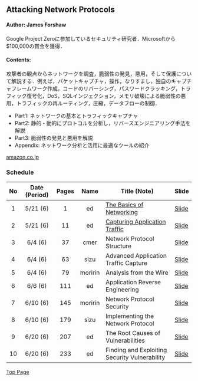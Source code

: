 ## Attacking Network Protocols
#### Author: James Forshaw
Google Project Zeroに参加しているセキュリティ研究者．Microsoftから$100,000の賞金を獲得．

#### Contents:
攻撃者の観点からネットワークを調査，脆弱性の発見，悪用，そして保護について解説する．例えば，パケットキャプチャ，操作，なりすまし，独自のキャプチャフレームワーク作成，コードのリバーシング，パスワードクラッキング，トラフィック復号化，DoS，SQLインジェクション，メモリ破壊による脆弱性の悪用，トラフィックの再ルーティング，圧縮，データフローの制御．
  - Part1: ネットワークの基本とトラフィックキャプチャ
  - Part2: 静的・動的にプロトコルを分析し，リバースエンジニアリング手法を解説
  - Part3: 脆弱性の発見と悪用を解説
  - Appendix: ネットワーク分析と活用に最適なツールの紹介

[amazon.co.jp](https://www.amazon.co.jp/Attacking-Network-Protocols-James-Forshaw/dp/1593277504/ref=sr_1_fkmrnull_1?__mk_ja_JP=カタカナ&keywords=attacking+network+protocols&qid=1557849710&s=gateway&sr=8-1-fkmrnull)

### Schedule

| No  | Date (Period) | Pages | Name    | Title (Note)                                  | Slide                                                                       |
|:---:|:-------------:|:-----:|:-------:|-----------------------------------------------|-----------------------------------------------------------------------------|
| 1   | 5/21 (6)      | 1     | ed      | [The Basics of Networking](./01/note.md)      | [Slide](https://drive.google.com/open?id=1vmu8rco-xRKfhPiGfXumr0Ymjf9KhiLk) |
| 2   | 5/21 (6)      | 11    | ed      | [Capturing Application Traffic](./02/note.md) | [Slide](https://drive.google.com/open?id=1b4tKN78VuOfmfIuL8BZ4XekYtV6H31sQ) |
| 3   | 6/4 (6)       | 37    | cmer    | Network Protocol Structure                    | [Slide](https://drive.google.com/open?id=1Hn3T1Qyok-VnLK6Hl8knTVvLNhWRtpJR)                                                                            |
| 4   | 6/4 (6)       | 63    | sizu    | Advanced Application Traffic Capture          | [Slide](https://drive.google.com/open?id=1tG4xfJc4Idbs0bN7eaAI3yx6W9zvyqtS)
| 5   | 6/4 (6)       | 79    | moririn | Analysis from the Wire                        | [Slide](https://drive.google.com/open?id=1FkYJyQRqqWg8U6kX3gIi2v3HPqphGMtS)                                                                            |
| 6   | 6/6 (6)       | 111   | ed      | Application Reverse Engineering               | [Slide](https://drive.google.com/open?id=1KzBdo_sYJzZWncB8QJZK06-6D1bmo3NF)                                                                           |
| 7   | 6/10  (6)     | 145   | moririn | Network Protocol Security                     | [Slide](https://drive.google.com/file/d/12ykFAmPrq1lKWD0Hu64_gUxg6EimIuef/view?usp=sharing)                                                                            |
| 8   | 6/10  (6)     | 179   | sizu    | Implementing the Network Protocol             | [Slide](https://drive.google.com/file/d/1E0BRjeB1_XRMDQeIO2M5RUfkEufoujIK/view?usp=sharing)                                                                            |
| 9   | 6/20 (6)      | 207   | ed    | The Root Causes of Vulnerabilities            | [Slide](https://drive.google.com/open?id=1dn3ubRlYcoxvjhKq4PlXFhzu9vCK4jLx)                                                                         |
| 10  | 6/20 (6)      | 233   | ed      | Finding and Exploiting Security Vulnerability | [Slide](https://drive.google.com/open?id=18bbCfHr_7O5Ozc-N_SCCQUG8YRTMu7hc)                                                                             |


[Top Page](../index.md)
